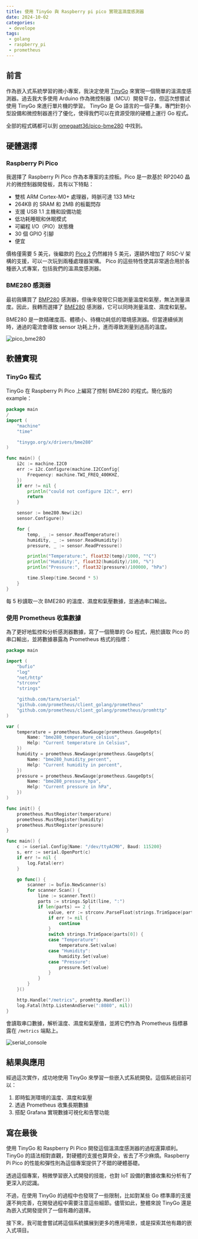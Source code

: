 ```yaml
---
title: 使用 TinyGo 與 Raspberry pi pico 實現溫濕度感測器
date: 2024-10-02
categories:
 - develope
tags:
 - golang
 - raspberry_pi
 - prometheus
---
```


## 前言

作為嵌入式系統學習的微小專案，我決定使用 [TinyGo](https://tinygo.org/) 來實現一個簡單的溫濕度感測器。過去我大多使用 Arduino 作為微控制器（MCU）開發平台，但這次想嘗試使用 TinyGo 來進行單片機的學習。
TinyGo 是 Go 語言的一個子集，專門針對小型設備和微控制器進行了優化，使得我們可以在資源受限的硬體上運行 Go 程式。

全部的程式碼都可以到 [omegaatt36/pico-bme280](https://github.com/omegaatt36/pico-bme280) 中找到。

## 硬體選擇

### Raspberry Pi Pico

我選擇了 Raspberry Pi Pico 作為本專案的主控板。Pico 是一款基於 RP2040 晶片的微控制器開發板，具有以下特點：

- 雙核 ARM Cortex-M0+ 處理器，時脈可達 133 MHz
- 264KB 的 SRAM 和 2MB 的板載閃存
- 支援 USB 1.1 主機和設備功能
- 低功耗睡眠和休眠模式
- 可編程 I/O（PIO）狀態機
- 30 個 GPIO 引腳
- 便宜

價格僅需要 5 美元，後繼款的 [Pico 2](https://makerpro.cc/2024/08/the-second-generation-raspberry-pi-pico-is-here/) 仍然維持 5 美元，還額外增加了 RISC-V 架構的支援，可以一次玩到兩種處理器架構。
Pico 的這些特性使其非常適合用於各種嵌入式專案，包括我們的溫濕度感測器。

### BME280 感測器

最初我購買了 [BMP280](https://www.bosch-sensortec.com/products/environmental-sensors/pressure-sensors/bmp280/) 感測器，但後來發現它只能測量溫度和氣壓，無法測量濕度。因此，我轉而選擇了 [BME280](https://www.bosch-sensortec.com/products/environmental-sensors/humidity-sensors-bme280/) 感測器，它可以同時測量溫度、濕度和氣壓。

BME280 是一款精確度高、體積小、待機功耗低的環境感測器。但當連續偵測時，通過的電流會導致 sensor 功耗上升，進而導致測量到過高的溫度。

![pico_bme280](images/photo_2024-10-02_22-44-01.jpg)

## 軟體實現

### TinyGo 程式

TinyGo 在 Raspberry Pi Pico 上編寫了控制 BME280 的程式。簡化版的 example：

```go
package main
/
import (
    "machine"
    "time"

    "tinygo.org/x/drivers/bme280"
)

func main() {
    i2c := machine.I2C0
    err := i2c.Configure(machine.I2CConfig{
        Frequency: machine.TWI_FREQ_400KHZ,
    })
    if err != nil {
        println("could not configure I2C:", err)
        return
    }

    sensor := bme280.New(i2c)
    sensor.Configure()

    for {
        temp, _ := sensor.ReadTemperature()
        humidity, _ := sensor.ReadHumidity()
        pressure, _ := sensor.ReadPressure()

        println("Temperature:", float32(temp)/1000, "°C")
        println("Humidity:", float32(humidity)/100, "%")
        println("Pressure:", float32(pressure)/100000, "hPa")

        time.Sleep(time.Second * 5)
    }
}
```

每 5 秒讀取一次 BME280 的溫度、濕度和氣壓數據，並通過串口輸出。

### 使用 Prometheus 收集數據

為了更好地監控和分析感測器數據，寫了一個簡單的 Go 程式，用於讀取 Pico 的串口輸出，並將數據暴露為 Prometheus 格式的指標：

```go
package main

import (
    "bufio"
    "log"
    "net/http"
    "strconv"
    "strings"

    "github.com/tarm/serial"
    "github.com/prometheus/client_golang/prometheus"
    "github.com/prometheus/client_golang/prometheus/promhttp"
)

var (
    temperature = prometheus.NewGauge(prometheus.GaugeOpts{
        Name: "bme280_temperature_celsius",
        Help: "Current temperature in Celsius",
    })
    humidity = prometheus.NewGauge(prometheus.GaugeOpts{
        Name: "bme280_humidity_percent",
        Help: "Current humidity in percent",
    })
    pressure = prometheus.NewGauge(prometheus.GaugeOpts{
        Name: "bme280_pressure_hpa",
        Help: "Current pressure in hPa",
    })
)

func init() {
    prometheus.MustRegister(temperature)
    prometheus.MustRegister(humidity)
    prometheus.MustRegister(pressure)
}

func main() {
    c := &serial.Config{Name: "/dev/ttyACM0", Baud: 115200}
    s, err := serial.OpenPort(c)
    if err != nil {
        log.Fatal(err)
    }

    go func() {
        scanner := bufio.NewScanner(s)
        for scanner.Scan() {
            line := scanner.Text()
            parts := strings.Split(line, ":")
            if len(parts) == 2 {
                value, err := strconv.ParseFloat(strings.TrimSpace(parts[1]), 64)
                if err != nil {
                    continue
                }
                switch strings.TrimSpace(parts[0]) {
                case "Temperature":
                    temperature.Set(value)
                case "Humidity":
                    humidity.Set(value)
                case "Pressure":
                    pressure.Set(value)
                }
            }
        }
    }()

    http.Handle("/metrics", promhttp.Handler())
    log.Fatal(http.ListenAndServe(":8080", nil))
}
```

會讀取串口數據，解析溫度、濕度和氣壓值，並將它們作為 Prometheus 指標暴露在 `/metrics` 端點上。

![serial_console](https://github.com/omegaatt36/pico-bme280/raw/main/image/serial_console.png)

## 結果與應用

經過這次實作，成功地使用 TinyGo 來學習一些嵌入式系統開發。這個系統目前可以：

1. 即時監測環境的溫度、濕度和氣壓
2. 透過 Prometheus 收集長期數據
3. 搭配 Grafana 實現數據可視化和告警功能

## 寫在最後

使用 TinyGo 和 Raspberry Pi Pico 開發這個溫濕度感測器的過程還算順利。TinyGo 的語法相對直觀，對硬體的支援也算齊全，省去了不少麻煩。Raspberry Pi Pico 的性能和彈性則為這個專案提供了不錯的硬體基礎。

透過這個專案，稍微學習嵌入式開發的技能，也對 IoT 設備的數據收集和分析有了更深入的認識。

不過，在使用 TinyGo 的過程中也發現了一些限制，比如對某些 Go 標準庫的支援還不夠完善，在開發過程中需要注意這些細節。儘管如此，整體來說 TinyGo 還是為嵌入式開發提供了一個有趣的選擇。

接下來，我可能會嘗試將這個系統擴展到更多的應用場景，或是探索其他有趣的嵌入式項目。
